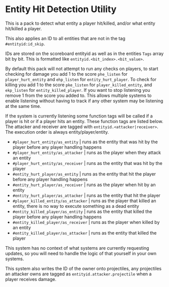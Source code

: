 # Entity Hit Detection Utility

This is a pack to detect what entity a player hit/killed, and/or what entity hit/killed a player.

This also applies an ID to all entities that are not in the tag `#entityid:id_skip`.

IDs are stored on the scoreboard entityid as well as in the entities `Tags` array bit by bit. This is formatted like `entityid.<bit_index>.<bit_value>`.

By default this pack will not attempt to run any checks on players, to start checking for damage you add 1 to the score `phe_listen` for `player_hurt_entity` and `ehp_listen` for `entity_hurt_player`. To check for killing you add 1 to the score `pke_listen` for `player_killed_entity`, and `ekp_listen` for `entity_killed_player`. If you want to stop listening you remove 1 from the score you added to. This allows multiple systems to enable listening without having to track if any other system may be listening at the same time.

If the system is currently listening some function tags will be called if a player is hit or if a player hits an entity. These function tags are listed below. The attacker and receiver are tagged with `entityid.<attacker|receiver>`. The execution order is always entity/player/entity.

- `#player_hurt_entity/as_entity` | runs as the entity that was hit by the player before any player handling happens
- `#player_hurt_entity/as_attacker` | runs as the player when they attack an entity
- `#player_hurt_entity/as_receiver` | runs as the entity that was hit by the player
- `#entity_hurt_player/as_entity` | runs as the entity that hit the player before any player handling happens
- `#entity_hurt_player/as_receiver` | runs as the player when hit by an entity
- `#entity_hurt_player/as_attacker` | runs as the entity that hit the player
- `#player_killed_entity/as_attacker` | runs as the player that killed an entity, there is no way to execute something as a dead entity
- `#entity_killed_player/as_entity` | runs as the entity that killed the player before any player handling happens
- `#entity_killed_player/as_receiver` | runs as the player when killed by an entity
- `#entity_killed_player/as_attacker` | runs as the entity that killed the player

This system has no context of what systems are currently requesting updates, so you will need to handle the logic of that yourself in your own systems.

This system also writes the ID of the owner onto projectiles, any projectiles an attacker owns are tagged as `entityid.attacker.projectile` when a player receives damage.
